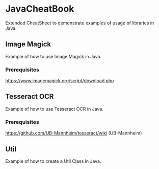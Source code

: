 # JavaCheatBook
Extended CheatSheet to demonstrate examples of usage of libraries in Java.

## Image Magick
Example of how to use Image Magick in Java.

### Prerequisites
https://www.imagemagick.org/script/download.php

## Tesseract OCR
Example of how to use Tesseract OCR in Java.

### Prerequisites
https://github.com/UB-Mannheim/tesseract/wiki (UB-Mannheim)

## Util
Example of how to create a Util Class in Java.
